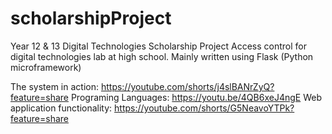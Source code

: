 # scholarshipProject
Year 12 & 13 Digital Technologies Scholarship Project
Access control for digital technologies lab at high school.
Mainly written using Flask (Python microframework)

The system in action: https://youtube.com/shorts/j4slBANrZyQ?feature=share
Programing Languages: https://youtu.be/4QB6xeJ4ngE
Web application functionality: https://youtube.com/shorts/G5NeavoYTPk?feature=share
